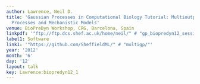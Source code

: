 ```yaml
---
author: Lawrence, Neil D.
title: 'Gaussian Processes in Computational Biology Tutorial: Multioutput Gaussian
  Processes and Mechanistic Models'
venue: BioPreDyn Workshop, CRG, Barcelona, Spain
linkpdf: '"ftp://ftp.dcs.shef.ac.uk/home/neil/" # "gp_biopredyn12_session1.pdf"'
label1: Software
link1: '"https://github.com/SheffieldML/" # "multigp/"'
year: '2012'
month: '6'
day: '12'
layout: talk
key: Lawrence:biopredyn12_1
---
```

